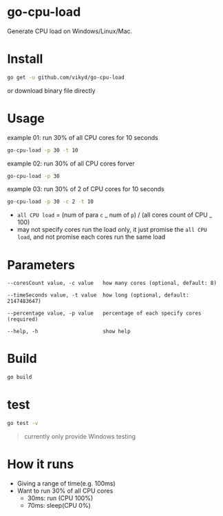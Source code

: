 # go-cpu-load

Generate CPU load on Windows/Linux/Mac.

# Install

```sh
go get -u github.com/vikyd/go-cpu-load
```

or download binary file directly

# Usage

example 01: run 30% of all CPU cores for 10 seconds

```sh
go-cpu-load -p 30 -t 10
```

example 02: run 30% of all CPU cores forver

```sh
go-cpu-load -p 30
```

example 03: run 30% of 2 of CPU cores for 10 seconds

```sh
go-cpu-load -p 30 -c 2 -t 10
```

- `all CPU load` = (num of para `c` _ num of `p`) / (all cores count of CPU _ 100)
- may not specify cores run the load only, it just promise the `all CPU load`, and not promise each cores run the same load

# Parameters

```
--coresCount value, -c value   how many cores (optional, default: 8)

--timeSeconds value, -t value  how long (optional, default: 2147483647)

--percentage value, -p value   percentage of each specify cores (required)

--help, -h                     show help
```

# Build

```sh
go build
```

# test

```sh
go test -v
```

> currently only provide Windows testing

# How it runs

- Giving a range of time(e.g. 100ms)
- Want to run 30% of all CPU cores
  - 30ms: run (CPU 100%)
  - 70ms: sleep(CPU 0%)
